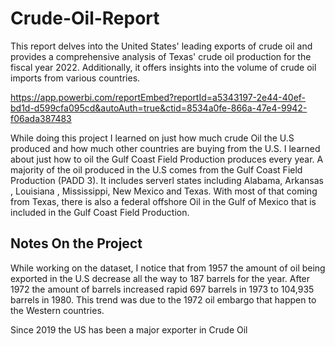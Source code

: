 # Crude-Oil-Report
This report delves into the United States' leading exports of crude oil and provides a comprehensive analysis of Texas' crude oil production for the fiscal year 2022. Additionally, it offers insights into the volume of crude oil imports from various countries.

https://app.powerbi.com/reportEmbed?reportId=a5343197-2e44-40ef-bd1d-d599cfa095cd&autoAuth=true&ctid=8534a0fe-866a-47e4-9942-f06ada387483

While doing this project I learned on just how much crude Oil the U.S produced and how much other countries are buying from the U.S. I learned about just how to oil the Gulf Coast Field Production produces every year. A majority of the oil produced in the U.S comes from the Gulf Coast Field Production (PADD 3). 
It includes serverl states including Alabama, Arkansas , Louisiana , Mississippi, New Mexico and Texas. With most of that coming from Texas, there is also a federal offshore Oil in the Gulf of Mexico that is included in the Gulf Coast Field Production.

## Notes On the Project
While working on the dataset, I notice that from 1957 the amount of oil being exported in the U.S decrease all the way to 187 barrels for the year. After 1972 the amount of barrels 
increased rapid 697 barrels in 1973 to 104,935 barrels in 1980. This trend was due to the 1972 oil embargo that happen to the Western countries.

Since 2019 the US has been a major exporter in Crude Oil



